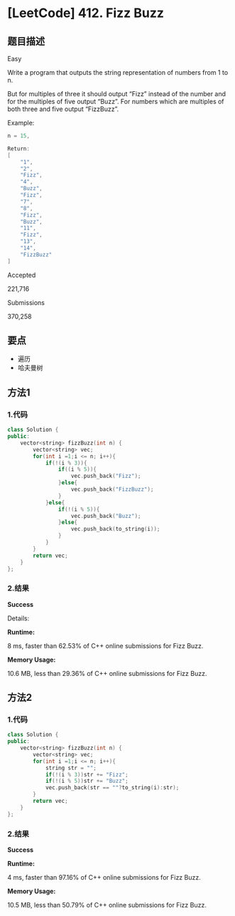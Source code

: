 # [LeetCode] 412. Fizz Buzz

## 题目描述

Easy

Write a program that outputs the string representation of numbers from 1 to n.

But for multiples of three it should output “Fizz” instead of the number and for the multiples of five output “Buzz”. For numbers which are multiples of both three and five output “FizzBuzz”.

Example:

```C++
n = 15,

Return:
[
    "1",
    "2",
    "Fizz",
    "4",
    "Buzz",
    "Fizz",
    "7",
    "8",
    "Fizz",
    "Buzz",
    "11",
    "Fizz",
    "13",
    "14",
    "FizzBuzz"
]
```

Accepted

221,716

Submissions

370,258

## 要点

* 遍历
* 哈夫曼树

## 方法1

### 1.代码

```C++
class Solution {
public:
    vector<string> fizzBuzz(int n) {
        vector<string> vec;
        for(int i =1;i <= n; i++){
            if(!(i % 3)){
                if((i % 5)){
                    vec.push_back("Fizz");
                }else{
                    vec.push_back("FizzBuzz");
                }
            }else{
                if(!(i % 5)){
                    vec.push_back("Buzz");
                }else{
                    vec.push_back(to_string(i));
                }
            }
        }
        return vec;
    }
};
```

### 2.结果

**Success**

Details:

**Runtime:** 

8 ms, faster than 62.53% of C++ online submissions for Fizz Buzz.

**Memory Usage:** 

10.6 MB, less than 29.36% of C++ online submissions for Fizz Buzz.

## 方法2

### 1.代码
```C++
class Solution {
public:
    vector<string> fizzBuzz(int n) {
        vector<string> vec;
        for(int i =1;i <= n; i++){
            string str = "";
            if(!(i % 3))str += "Fizz";
            if(!(i % 5))str += "Buzz";
            vec.push_back(str == ""?to_string(i):str);
        }
        return vec;
    }
};
```

### 2.结果

**Success**

**Runtime:** 

4 ms, faster than 97.16% of C++ online submissions for Fizz Buzz.

**Memory Usage:** 

10.5 MB, less than 50.79% of C++ online submissions for Fizz Buzz.